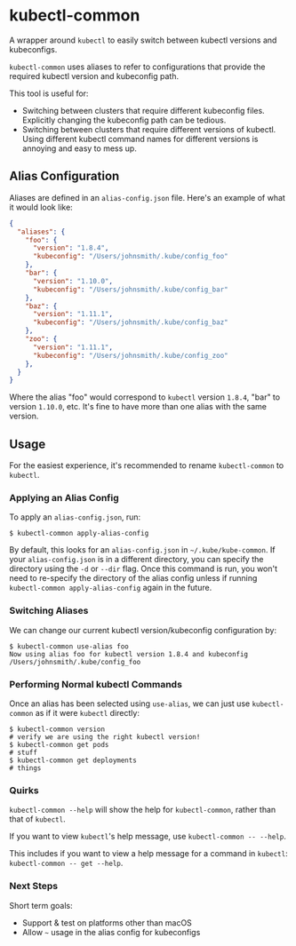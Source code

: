 # kubectl-common

A wrapper around `kubectl` to easily switch between kubectl versions and
kubeconfigs.

`kubectl-common` uses aliases to refer to configurations that provide the
required kubectl version and kubeconfig path.

This tool is useful for:
* Switching between clusters that require different kubeconfig files. Explicitly
changing the kubeconfig path can be tedious.
* Switching between clusters that require different versions of kubectl.
Using different kubectl command names for different versions is annoying and
easy to mess up.

## Alias Configuration

Aliases are defined in an `alias-config.json` file. Here's an example of what
it would look like:

```json
{
  "aliases": {
    "foo": {
      "version": "1.8.4",
      "kubeconfig": "/Users/johnsmith/.kube/config_foo"
    },
    "bar": {
      "version": "1.10.0",
      "kubeconfig": "/Users/johnsmith/.kube/config_bar"
    },
    "baz": {
      "version": "1.11.1",
      "kubeconfig": "/Users/johnsmith/.kube/config_baz"
    },
    "zoo": {
      "version": "1.11.1",
      "kubeconfig": "/Users/johnsmith/.kube/config_zoo"
    },
  }
}
```

Where the alias "foo" would correspond to `kubectl` version `1.8.4`, "bar" to
version `1.10.0`, etc. It's fine to have more than one alias with the same
version.

## Usage

For the easiest experience, it's recommended to rename `kubectl-common` to
`kubectl`.

### Applying an Alias Config

To apply an `alias-config.json`, run:

```
$ kubectl-common apply-alias-config
```

By default, this looks for an `alias-config.json` in `~/.kube/kube-common`.
If your `alias-config.json` is in a different directory, you can specify
the directory using the `-d` or `--dir` flag. Once this command is run,
you won't need to re-specify the directory of the alias config unless if
running `kubectl-common apply-alias-config` again in the future.

### Switching Aliases

We can change our current kubectl version/kubeconfig configuration by:

```
$ kubectl-common use-alias foo
Now using alias foo for kubectl version 1.8.4 and kubeconfig /Users/johnsmith/.kube/config_foo
```

### Performing Normal kubectl Commands

Once an alias has been selected using `use-alias`, we can just use
`kubectl-common` as if it were `kubectl` directly:

```
$ kubectl-common version
# verify we are using the right kubectl version!
$ kubectl-common get pods
# stuff
$ kubectl-common get deployments
# things
```

### Quirks

`kubectl-common --help` will show the help for `kubectl-common`, rather than
that of `kubectl`.

If you want to view `kubectl`'s help message, use `kubectl-common -- --help`.

This includes if you want to view a help message for a command in `kubectl`:
`kubectl-common -- get --help`.

### Next Steps

Short term goals:
* Support & test on platforms other than macOS
* Allow `~` usage in the alias config for kubeconfigs
